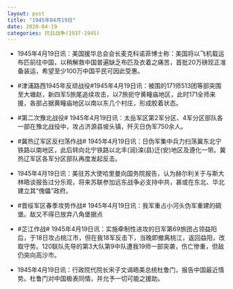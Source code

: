 ```yaml
---
layout: post
title: "1945年04月19日"
date: 2020-04-19
categories: 抗日战争(1937-1945)
---
```


<meta name="referrer" content="no-referrer" />

- 1945年4月19日讯：美国援华总会会长麦克科诺菲博士称：美国将以飞机载运布匹前往中国，以稍解救中国普遍缺乏布匹及衣着之痛苦，首批20万磅现正准备装运，希望至少100万中国平民可因此受惠。 

- #津浦路西1945年反顽战役#1945年4月19日讯：被围的171师513团等部突围至大塘赵，新四军5旅尾追续攻击，以7旅扼守黄疃庙地区，此时171全师来援，各部占据黄疃庙地区以南以东几个村庄，形成胶着状态。 

- #第二次豫北战役# 1945年4月19日讯：太岳军区第2军分区、4军分区部队各一部在豫北战役中，攻占济源县坡头镇，歼灭日伪军750余人。 

- #冀热辽军区反扫荡作战# 1945年4月19日讯：日伪军集中兵力扫荡冀东北宁铁路以南地区，此后转向北宁铁路以北丰(润)滦(县)迁(安)地区及遵化一带。冀热辽军区各军分区部队再度发起反击。 

- 1945年4月19日讯：美驻苏大使哈里曼向国务院报告，认为赫尔利关于与斯大林晤谈报告过分乐观，将来苏联参加远东战争必支持中共，甚或在东北、华北建立其“傀儡”政府。 

- #晋绥军区春季攻势作战# 1945年4月19日讯：我军重占小河头伪军重建的碉堡。敌又不得已放弃八角堡据点 

- #芷江作战# 1945年4月19日讯：实施牵制性进攻的日军第69旅团占领益阳后，于18日攻占桃江市，但在我18军反击下，当晚即撤离桃江，返回益阳，改取守势。120联队先导的第3大队第9中队遭我19师一部突袭，伤亡惨重，但敌仍突向高沙市。 

- 1945年4月19日讯：行政院代院长宋子文谒晤美总统杜鲁门，报告中国最近情势。杜鲁门对中国极表同情，并允予一切可能之援助。 

